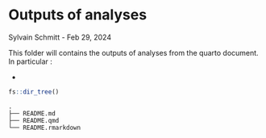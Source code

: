 # Outputs of analyses
Sylvain Schmitt -
Feb 29, 2024

This folder will contains the outputs of analyses from the quarto
document. In particular :

- 

``` r
fs::dir_tree()
```

    .
    ├── README.md
    ├── README.qmd
    └── README.rmarkdown
